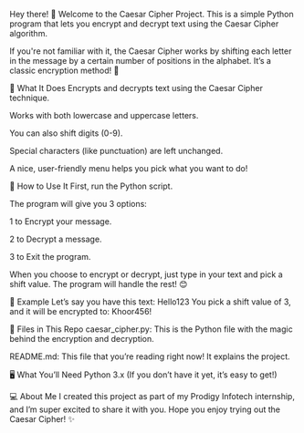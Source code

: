 Hey there! 👋 Welcome to the Caesar Cipher Project. This is a simple Python program that lets you encrypt and decrypt text using the Caesar Cipher algorithm.

If you're not familiar with it, the Caesar Cipher works by shifting each letter in the message by a certain number of positions in the alphabet. It’s a classic encryption method! 🔐

🔑 What It Does
Encrypts and decrypts text using the Caesar Cipher technique.

Works with both lowercase and uppercase letters.

You can also shift digits (0-9).

Special characters (like punctuation) are left unchanged.

A nice, user-friendly menu helps you pick what you want to do!

📜 How to Use It
First, run the Python script.

The program will give you 3 options:

1 to Encrypt your message.

2 to Decrypt a message.

3 to Exit the program.

When you choose to encrypt or decrypt, just type in your text and pick a shift value. The program will handle the rest! 😊

🧪 Example
Let’s say you have this text: Hello123
You pick a shift value of 3, and it will be encrypted to: Khoor456!

📂 Files in This Repo
caesar_cipher.py: This is the Python file with the magic behind the encryption and decryption.

README.md: This file that you’re reading right now! It explains the project.

🖥️ What You’ll Need
Python 3.x (If you don’t have it yet, it’s easy to get!)

💻 About Me
I created this project as part of my Prodigy Infotech internship, and I’m super excited to share it with you. Hope you enjoy trying out the Caesar Cipher! ✨

